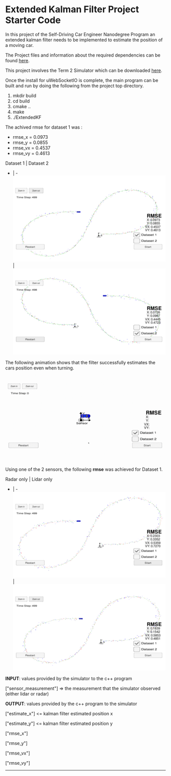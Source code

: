 # Extended Kalman Filter Project Starter Code
In this project of the Self-Driving Car Engineer Nanodegree Program
an extended kalman filter needs to be implemented to estimate the position of a moving car.

The Project files and information about the required dependencies can be found [here](https://github.com/udacity/CarND-Extended-Kalman-Filter-Project).

This project involves the Term 2 Simulator which can be downloaded [here](https://github.com/udacity/self-driving-car-sim/releases).


Once the install for uWebSocketIO is complete, the main program can be built and run by doing the following from the project top directory.

1. mkdir build
2. cd build
3. cmake ..
4. make
5. ./ExtendedKF


The achived rmse for dataset 1 was :

* rmse_x = 0.0973
* rmse_y = 0.0855
* rmse_vx = 0.4537
* rmse_vy = 0.4613


Dataset 1 | Dataset 2
- | - 
![alt](Docs/demo.png) | ![alt](Docs/demo2.png)

The following animation shows that the filter successfully estimates the cars position even when turning.
![alt](Docs/EKF_demo.gif)

Using one of the 2 sensors, the following **rmse** was achieved for Dataset 1.

Radar only | Lidar only
- | - 
![alt](Docs/radar.png) | ![alt](Docs/lidar.png)


**INPUT**: values provided by the simulator to the c++ program

["sensor_measurement"] => the measurement that the simulator observed (either lidar or radar)


**OUTPUT**: values provided by the c++ program to the simulator

["estimate_x"] <= kalman filter estimated position x

["estimate_y"] <= kalman filter estimated position y

["rmse_x"]

["rmse_y"]

["rmse_vx"]

["rmse_vy"]

---
